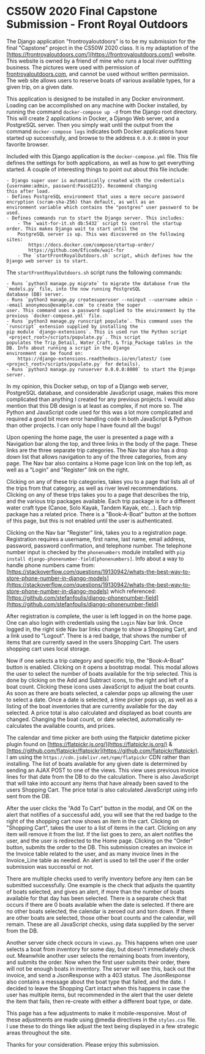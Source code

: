 # CS50W 2020 Final Capstone Submission - Front Royal Outdoors
 
The Django application "frontroyaloutdoors" is to be my submission for the final "Capstone" project in the CS50W 2020 class. It is my adaptation of the [https://frontroyaloutdoors.com/](https://frontroyaloutdoors.com/) website. This website is owned by a friend of mine who runs a local river outfitting business. The pictures were used with permission of [frontroyaloutdoors.com](https://frontroyaloutdoors.com/), and cannot be used without written permission. The web site allows users to reserve boats of various available types, for a given trip, on a given date.

This application is designed to be installed in any Docker environment. Loading can be accomplished on any machine with Docker installed, by running the command `docker-compose up -d` from the Django root directory. This will create 2 applications in Docker, a Django Web server, and a PostgreSQL server. Then you simply wait until the output from the command `docker-compose logs` indicates both Docker applications have started up successfully, and browse to the address `0.0.0.0:8000` in your favorite browser.

Included with this Django application is the `docker-compose.yml` file. This file defines the settings for both applications, as well as how to get everything started. A couple of interesting things to point out about this file include:

    - Django super user is automatically created with the credentials {username:admin, password:Pass@123}. Recommend changing 
    this after load.
    - Defines PostgreSQL environment that uses a more secure password encryption (scram-sha-256) than default, as well as an 
    environment variable which contains the "postgres" user password to be used.
    - Defines commands run to start the Django server. This includes:
        - The `wait-for-it.sh db:5432` script to control the startup order. This makes Django wait to start until the 
        PostgreSQL server is up. This was discovered on the following sites:
            https://docs.docker.com/compose/startup-order/
            https://github.com/Eficode/wait-for
        - The `startFrontRoyalOutdoors.sh` script, which defines how the Django web server is to start.
        
The `startFrontRoyalOutdoors.sh` script runs the following commands:
    
    - Runs `python3 manage.py migrate` to migrate the database from the `models.py` file, into the now running PostgreSQL 
    database (DB) server.
    - Runs `python3 manage.py createsuperuser --noinput --username admin --email anonymous@example.com` to create the super 
    user. This command uses a password supplied to the environment by the previous `docker-compose.yml` file.
    - Runs `python3 manage.py runscript populate`. This command uses the `runscript` extension supplied by installing the 
    pip module `django-extensions`. This is used run the Python script `<project_root>/scripts/populate.py`. This script 
    populates the Trip_Detail, Water_Craft, & Trip_Package tables in the DB. Info about running a script in the Django 
    environment can be found on:
        https://django-extensions.readthedocs.io/en/latest/ (see <project_root>/scripts/populate.py` for details).
    - Runs `python3 manage.py runserver 0.0.0.0:8000` to start the Django server.
    
In my opinion, this Docker setup, on top of a Django web server, PostgreSQL database, and considerable JavaScript usage, makes this more complicated than anything I created for any previous projects. I would also mention that this DB design is at least as complex, if not more so. The Python and JavaScript code used for this was a lot more complicated and required a good bit more error handling code in both JavaScript & Python than other projects. I can only hope I have found all the bugs!

Upon opening the home page, the user is presented a page with a Navigation bar along the top, and three links in the body of the page. These links are the three separate trip categories. The Nav bar also has a drop down list that allows navigation to any of the three categories, from any page. The Nav bar also contains a Home page Icon link on the top left, as well as a "Login" and "Register" link on the right.

Clicking on any of these trip categories, takes you to a page that lists all of the trips from that category, as well as river level recommendations. Clicking on any of these trips takes you to a page that describes the trip, and the various trip packages available. Each trip package is for a different water craft type (Canoe, Solo Kayak, Tandem Kayak, etc...). Each trip package has a related price. There is a "Book-A-Boat" button at the bottom of this page, but this is not enabled until the user is authenticated.

Clicking on the Nav bar "Register" link, takes you to a registration page. Registration requires a username, first name, last name, email address, password, password confirmation, and telephone number. The telephone number input is checked by the `phonenumbers` module installed with `pip install django-phonenumber-field[phonenumbers]`. Info about a way to handle phone numbers came from:
    [https://stackoverflow.com/questions/19130942/whats-the-best-way-to-store-phone-number-in-django-models](https://stackoverflow.com/questions/19130942/whats-the-best-way-to-store-phone-number-in-django-models)  which referenced: 
    [https://github.com/stefanfoulis/django-phonenumber-field](https://github.com/stefanfoulis/django-phonenumber-field)

After registration is complete, the user is left logged in on the home page. One can also login with credentials using the `Login` Nav bar link. Once logged in, the right side Nav bar links change to show a Shopping Cart, and a link used to "Logout". There is a red badge, that shows the number of items that are currently saved in the users Shopping Cart. The users shopping cart uses local storage.

Now if one selects a trip category and specific trip, the "Book-A-Boat" button is enabled. Clicking on it opens a bootstrap modal. This modal allows the user to select the number of boats available for the trip selected. This is done by clicking on the Add and Subtract icons, to the right and left of a boat count. Clicking these icons uses JavaScript to adjust the boat counts. As soon as there are boats selected, a calendar pops up allowing the user to select a date. Once a date is selected, a time picker pops up, as well as a listing of the boat inventories that are currently available for the day selected. A price total is also calculated and displayed as boat counts are changed. Changing the boat count, or date selected, automatically re-calculates the available counts, and prices.

The calendar and time picker are both using the flatpickr datetime picker plugin found on [https://flatpickr.js.org/](https://flatpickr.js.org/) &  [https://github.com/flatpickr/flatpickr](https://github.com/flatpickr/flatpickr). I am using the `https://cdn.jsdelivr.net/npm/flatpickr` CDN rather than installing. The list of boats available for any given date is determined by sending an AJAX POST to one of the views. This view uses previous invoice lines for that date from the DB to do the calculation. There is also JavaScript that will take into account any items that have already been saved to the users Shopping Cart. The price total is also calculated JavaScript using info sent from the DB.

After the user clicks the "Add To Cart" button in the modal, and OK on the alert that notifies of a successful add, you will see that the red badge to the right of the shopping cart now shows an item in the cart. Clicking on "Shopping Cart", takes the user to a list of items in the cart. Clicking on any item will remove it from the list. If the list goes to zero, an alert notifies the user, and the user is redirected to the Home page. Clicking on the "Order" button, submits the order to the DB. This submission creates an invoice in the Invoice table related to the user, and as many invoice lines in the Invoice_Line table as needed. An alert is used to tell the user if the order submission was successful or not.

There are multiple checks used to verify inventory before any item can be submitted successfully. One example is the check that adjusts the quantity of boats selected, and gives an alert, if more than the number of boats available for that day has been selected. There is a separate check that occurs if there are 0 boats available when the date is selected. If there are no other boats selected, the calendar is zeroed out and torn down. If there are other boats are selected, those other boat counts and the calendar, will remain. These are all JavaScript checks, using data supplied by the server from the DB.

Another server side check occurs in `views.py`. This happens when one user selects a boat from inventory for some day, but doesn't immediately check out. Meanwhile another user selects the remaining boats from inventory, and submits the order. Now when the first user submits their order, there will not be enough boats in inventory. The server will see this, back out the invoice, and send a JsonResponse with a 403 status. The JsonResponse also contains a message about the boat type that failed, and the date. I decided to leave the Shopping Cart intact when this happens in case the user has multiple items, but recommended in the alert that the user delete the item that fails, then re-create with either a different boat type, or date.

This page has a few adjustments to make it mobile-responsive. Most of these adjustments are made using @media directives in the `styles.css` file. I use these to do things like adjust the text being displayed in a few strategic areas throughout the site.

Thanks for your consideration. Please enjoy this submission.

